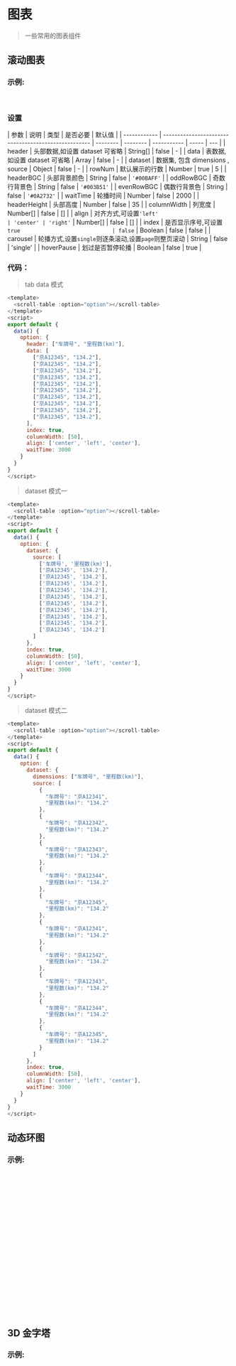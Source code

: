 # 图表

> 一些常用的图表组件
## 滚动图表

### 示例:

<br />
<div class="code-show" >
  <scroll-table :option="{
        dataset: {
          source: [
            ['车牌号', '里程数(km)'],
            ['京A12345', '134.2'],
            ['京A12345', '134.2'],
            ['京A12345', '134.2'],
            ['京A12345', '134.2'],
            ['京A12345', '134.2'],
            ['京A12345', '134.2'],
            ['京A12345', '134.2'],
            ['京A12345', '134.2'],
            ['京A12345', '134.2'],
            ['京A12345', '134.2']
          ]
        },
        index: true,
        columnWidth: [50],
        align: ['center', 'left', 'center'],
        waitTime: 3000
    }"></scroll-table>
</div>

### 设置

<div class="table-show">

| 参数         | 说明                                                 | 类型     | 是否必要 | 默认值      |
| ------------ | ---------------------------------------------------- | -------- | -------- | ----------- | ----- | --- |
| header       | 头部数据,如设置 dataset 可省略                       | String[] | false    | -           |
| data         | 表数据,如设置 dataset 可省略                         | Array    | false    | -           |
| dataset      | 数据集, 包含 dimensions , source                     | Object   | false    | -           |
| rowNum       | 默认展示的行数                                       | Number   | true     | 5           |
| headerBGC    | 头部背景颜色                                         | String   | false    | `'#00BAFF'` |
| oddRowBGC    | 奇数行背景色                                         | String   | false    | `'#003B51'` |
| evenRowBGC   | 偶数行背景色                                         | String   | false    | `'#0A2732'` |
| waitTime     | 轮播时间                                             | Number   | false    | 2000        |
| headerHeight | 头部高度                                             | Number   | false    | 35          |
| columnWidth  | 列宽度                                               | Number[] | false    | []          |
| align        | 对齐方式,可设置`'left'                               | 'center' | 'right'` | Number[]    | false | []  |
| index        | 是否显示序号,可设置`true                             | false`   | Boolean  | false       | false |
| carousel     | 轮播方式,设置`single`则逐条滚动,设置`page`则整页滚动 | String   | false    | 'single'    |
| hoverPause   | 划过是否暂停轮播                                     | Boolean  | false    | true        |

</div>

### 代码：

> tab data 模式

```javascript
<template>
  <scroll-table :option="option"></scroll-table>
</template>
<script>
export default {
  data() {
    option: {
      header: ["车牌号", "里程数(km)"],
      data: [
        ["京A12345", "134.2"],
        ["京A12345", "134.2"],
        ["京A12345", "134.2"],
        ["京A12345", "134.2"],
        ["京A12345", "134.2"],
        ["京A12345", "134.2"],
        ["京A12345", "134.2"],
        ["京A12345", "134.2"],
        ["京A12345", "134.2"],
        ["京A12345", "134.2"],
      ],
      index: true,
      columnWidth: [50],
      align: ['center', 'left', 'center'],
      waitTime: 3000
    }
  }
}
</script>
```
> dataset 模式一

```javascript
<template>
  <scroll-table :option="option"></scroll-table>
</template>
<script>
export default {
  data() {
    option: {
      dataset: {
        source: [
          ['车牌号', '里程数(km)'],
          ['京A12345', '134.2'],
          ['京A12345', '134.2'],
          ['京A12345', '134.2'],
          ['京A12345', '134.2'],
          ['京A12345', '134.2'],
          ['京A12345', '134.2'],
          ['京A12345', '134.2'],
          ['京A12345', '134.2'],
          ['京A12345', '134.2'],
          ['京A12345', '134.2']
        ]
      },
      index: true,
      columnWidth: [50],
      align: ['center', 'left', 'center'],
      waitTime: 3000
    }
  }
}
</script>
```
> dataset 模式二

```javascript
<template>
  <scroll-table :option="option"></scroll-table>
</template>
<script>
export default {
  data() {
    option: {
      dataset: {
        dimensions: ["车牌号", "里程数(km)"],
        source: [
          {
            "车牌号": "京A12341",
            "里程数(km)": "134.2"
          },
          {
            "车牌号": "京A12342",
            "里程数(km)": "134.2"
          },
          {
            "车牌号": "京A12343",
            "里程数(km)": "134.2"
          },
          {
            "车牌号": "京A12344",
            "里程数(km)": "134.2"
          },
          {
            "车牌号": "京A12345",
            "里程数(km)": "134.2"
          },
          {
            "车牌号": "京A12341",
            "里程数(km)": "134.2"
          },
          {
            "车牌号": "京A12342",
            "里程数(km)": "134.2"
          },
          {
            "车牌号": "京A12343",
            "里程数(km)": "134.2"
          },
          {
            "车牌号": "京A12344",
            "里程数(km)": "134.2"
          },
          {
            "车牌号": "京A12345",
            "里程数(km)": "134.2"
          }
        ]
      },
      index: true,
      columnWidth: [50],
      align: ['center', 'left', 'center'],
      waitTime: 3000
    }
  }
}
</script>
```

## 动态环图

### 示例:

<br />
<div class="code-show" style="height:300px">
<ClientOnly>
  <chart   />
</ClientOnly>
</div>



## 3D 金字塔

### 示例:

<br />
<div class="code-show" style="height:300px">
  <Pyramid :option="{title: '企业培育',
        distance: [100, 10],
        offset: [0, 0],
        sort: 'max',
        color: [
          'rgba(112, 245, 100, 0.8)',
          'rgba(84, 155, 180, 1.000)',
          'rgba(59, 94, 185, 1.000)',
          'rgba(31, 63, 144, 1.000)',
          'rgba(13, 34, 103, 1.000)',
        ],
        lMouseClick: true,
        lMouseMove: true,
        fontFormatter: (val) => {
          return ` ${val.name}   ${val.value}%`;
        },
        tooltip: {
          show: true,
        },
        infoStyle: {
          stroke: true,
          color: 'rgba(189, 192, 214, 1.000)',
          setLineDash: [4, 4], 
          size: 12, 
          width: 120, 
          dotSize: 2,
        },
        data: [
          { name: '示例1', value: 10 },
          { name: '示例2', value: 10 },
          { name: '示例3', value: 20 },
          { name: '示例4', value: 30 },
          { name: '示例5', value: 30 },
        ],
      }" />
</div>